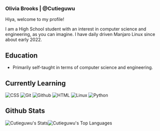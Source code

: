 ### Olivia Brooks | @Cutieguwu

Hiya, welcome to my profile!

I am a High School student with an interest in computer science and engineering, as you can imagine. I have daily driven Manjaro Linux since about early 2022.

## Education

- Primarily self-taught in terms of computer science and engineering.

## Currently Learning

![CSS](https://img.shields.io/badge/CSS-darkviolet?style=for-the-badge&logo=css3&logoColor=violet&labelColor=black)
![Git](https://img.shields.io/badge/Git-darkviolet?style=for-the-badge&logo=git&logoColor=violet&labelColor=black)
![Github](https://img.shields.io/badge/Github-darkviolet?style=for-the-badge&logo=github&logoColor=violet&labelColor=black)
![HTML](https://img.shields.io/badge/HTML-darkviolet?style=for-the-badge&logo=html5&logoColor=violet&labelColor=black)
![Linux](https://img.shields.io/badge/Linux_(Primarily_on_Arch--based_systems)-darkviolet?style=for-the-badge&logo=linux&logoColor=violet&labelColor=black)
![Python](https://img.shields.io/badge/Python-darkviolet?style=for-the-badge&logo=python&logoColor=violet&labelColor=black)

## Github Stats

![Cutieguwu's Stats](https://github-readme-stats.vercel.app/api?username=Cutieguwu&theme=cobalt&show_icons=true&hide_border=false&count_private=true)![Cutieguwu's Top Languages](https://github-readme-stats.vercel.app/api/top-langs/?username=Cutieguwu&theme=cobalt&show_icons=true&hide_border=false&layout=compact)
<!--![Cutieguwu's Streak](https://github-readme-streak-stats.herokuapp.com/?user=Cutieguwu&theme=cobalt&hide_border=false)-->
